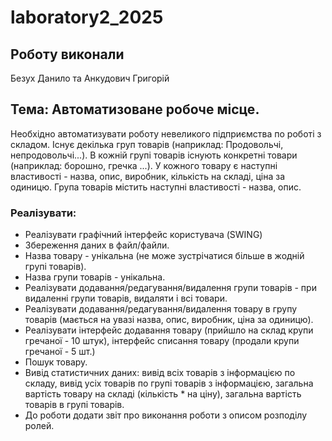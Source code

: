 # laboratory2_2025

## Роботу виконали 
Безух Данило та Анкудович Григорій

## Тема: Автоматизоване робоче місце.
Необхідно автоматизувати роботу невеликого підприємства по роботі з складом.
Існує декілька груп товарів (наприклад: Продовольчі, непродовольчі...). В кожній групі товарів існують конкретні товари (наприклад: борошно, гречка ...). 
У кожного товару є наступні властивості - назва, опис, виробник, кількість на складі, ціна за одиницю. Група товарів містить наступні властивості - назва, опис.

### Реалізувати:
 - Реалізувати графічний інтерфейс користувача (SWING)
 - Збереження даних в файл/файли.
 - Назва товару - унікальна (не може зустрічатися більше в жодній групі товарів).
 - Назва групи товарів - унікальна.
 - Реалізувати додавання/редагування/видалення групи товарів - при видаленні групи товарів, видаляти і всі товари.
 - Реалізувати додавання/редагування/видалення товару в групу товарів (мається на увазі назва, опис, виробник, ціна за одиницю).
 - Реалізувати інтерфейс додавання товару (прийшло на склад крупи гречаної - 10 штук), інтерфейс списання товару (продали крупи гречаної - 5 шт.)
 - Пошук товару.
 - Вивід статистичних даних: вивід всіх товарів з інформацією по складу, вивід усіх товарів по групі товарів з інформацією, загальна вартість товару на складі (кількість * на ціну), загальна вартість товарів в групі товарів.
 - До роботи додати звіт про виконання роботи з описом розподілу ролей.